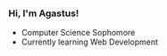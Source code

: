 <h3>Hi, I'm Agastus!</h3>
<ul>
  <li>Computer Science Sophomore</li>
  <li>Currently learning Web Development</li>
</ul>

<!---
agastus047/agastus047 is a ✨ special ✨ repository because its `README.md` (this file) appears on your GitHub profile.
You can click the Preview link to take a look at your changes.
--->
